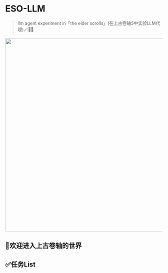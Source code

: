# ESO-LLM

> llm agent experiment in「the elder scrolls」(在上古卷轴5中实验LLM代理)🪄🏹🐲

<img title="" src="file:///Users/bytedance/Downloads/20241104-145856.jpeg" alt="" width="618">

## 📜欢迎进入上古卷轴的世界



## ✅任务List




